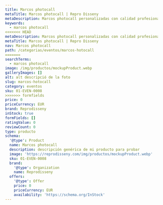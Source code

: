 ```yaml
---
title: Marcos photocall
metaTitle: Marcos photocall | Repro Disseny
metaDescription: Marcos photocall personalizadas con calidad profesional en Cataluña.
keywords:
  - marcos photocall
<<<<<<< HEAD
metaDescription: Marcos photocall personalizadas con calidad profesional en Cataluña.
metaTitle: Marcos photocall | Repro Disseny
nav: Marcos photocall
path: /categorias/eventos/marcos-hotocall
=======
searchTerms:
  - marcos photocall
image: /img/productos/mockupProduct.webp
galleryImages: []
alt: alt descripció de la foto
slug: marcos-hotocall
category: eventos
sku: 01-EVEN-0008
>>>>>>> formfields
price: 0
priceCurrency: EUR
brand: Reprodisseny
inStock: true
formFields: []
ratingValue: 0
reviewCount: 0
type: producto
schema:
  '@type': Product
  name: Marcos photocall
  description: descripción genérica de mi producto para probar
  image: 'https://reprodisseny.com/img/productos/mockupProduct.webp'
  sku: 01-EVEN-0008
  brand:
    '@type': Organization
    name: Reprodisseny
  offers:
    '@type': Offer
    price: 0
    priceCurrency: EUR
    availability: 'https://schema.org/InStock'
---
```


